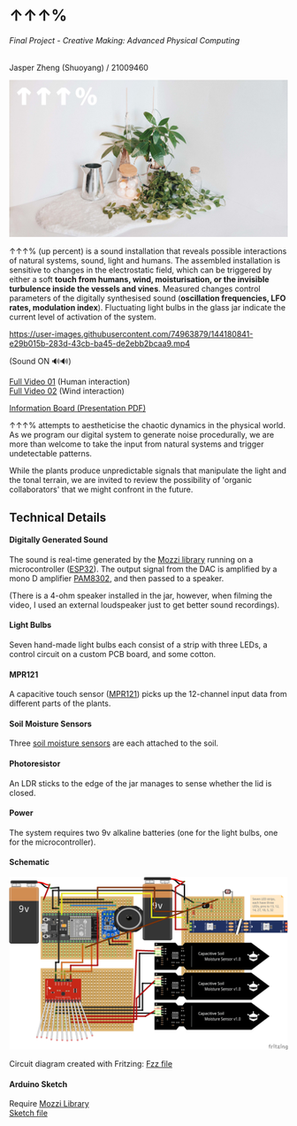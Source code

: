 # ↑↑↑%  
###### Final Project - Creative Making: Advanced Physical Computing  
Jasper Zheng (Shuoyang) / 21009460  

<img src="graphics/up_01.jpg">    

↑↑↑% (up percent) is a sound installation that reveals possible interactions of natural systems, sound, light and humans. The assembled installation is sensitive to changes in the electrostatic field, which can be triggered by either a soft **touch from humans, wind, moisturisation, or the invisible turbulence inside the vessels and vines**. Measured changes control parameters of the digitally synthesised sound (**oscillation frequencies, LFO rates, modulation index**). Fluctuating light bulbs in the glass jar indicate the current level of activation of the system.



https://user-images.githubusercontent.com/74963879/144180841-e29b015b-283d-43cb-ba45-de2ebb2bcaa9.mp4

(Sound ON 🔊🔊)

[Full Video 01](https://youtu.be/vGd-JQdAmYI) (Human interaction)  
[Full Video 02](https://youtu.be/jQ1evAxYSqI) (Wind interaction)  

[Information Board (Presentation PDF)](https://github.com/msc-creative-computing/p-comp-jasper-zheng/blob/main/week_final/graphics/README.md)  

↑↑↑% attempts to aestheticise the chaotic dynamics in the physical world. As we program our digital system to generate noise procedurally, we are more than welcome to take the input from natural systems and trigger undetectable patterns.  

While the plants produce unpredictable signals that manipulate the light and the tonal terrain, we are invited to review the possibility of 'organic collaborators' that we might confront in the future.  



## Technical Details  

#### Digitally Generated Sound  
The sound is real-time generated by the [Mozzi library](https://github.com/sensorium/Mozzi) running on a microcontroller ([ESP32](https://www.espressif.com/en/products/socs/esp32)). The output signal from the DAC is amplified by a mono D amplifier [PAM8302](https://www.adafruit.com/product/2130), and then passed to a speaker.  

(There is a 4-ohm speaker installed in the jar, however, when filming the video, I used an external loudspeaker just to get better sound recordings).  

#### Light Bulbs  
Seven hand-made light bulbs each consist of a strip with three LEDs, a control circuit on a custom PCB board, and some cotton.  

#### MPR121  
A capacitive touch sensor ([MPR121](https://learn.adafruit.com/adafruit-mpr121-12-key-capacitive-touch-sensor-breakout-tutorial/wiring)) picks up the 12-channel input data from different parts of the plants.  

#### Soil Moisture Sensors  
Three [soil moisture sensors](https://wiki.dfrobot.com/Capacitive_Soil_Moisture_Sensor_SKU_SEN0193) are each attached to the soil.  

#### Photoresistor  
An LDR sticks to the edge of the jar manages to sense whether the lid is closed.

#### Power  
The system requires two 9v alkaline batteries (one for the light bulbs, one for the microcontroller).  

#### Schematic  
<img src="assemble/schematic_bb.png" width = '700'>  

Circuit diagram created with Fritzing: [Fzz file](https://github.com/msc-creative-computing/p-comp-jasper-zheng/blob/main/week_final/assemble/schematic.fzz)  

#### Arduino Sketch  
Require [Mozzi Library](https://github.com/sensorium/Mozzi#installation)    
[Sketch file](https://github.com/msc-creative-computing/p-comp-jasper-zheng/blob/main/week_final/assemble/up_percent/up_percent.ino)
